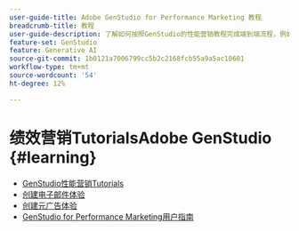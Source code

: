 ```yaml
---
user-guide-title: Adobe GenStudio for Performance Marketing 教程
breadcrumb-title: 教程
user-guide-description: 了解如何按照GenStudio的性能营销教程完成端到端流程，例如创建电子邮件体验。
feature-set: GenStudio
feature: Generative AI
source-git-commit: 1b0121a7006799cc5b2c2168fcb55a9a5ac10601
workflow-type: tm+mt
source-wordcount: '54'
ht-degree: 12%

---
```



# 绩效营销TutorialsAdobe GenStudio {#learning}

+ [GenStudio性能营销Tutorials](tutorials.md)
+ [创建电子邮件体验](create-email-experience.md)
+ [创建元广告体验](create-meta-ad.md)
+ [GenStudio for Performance Marketing用户指南](https://experienceleague.adobe.com/docs/genstudio/user-guide/home.html)
